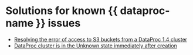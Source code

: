 # Solutions for known {{ dataproc-name }} issues

* [Resolving the error of access to S3 buckets from a DataProc 1.4 cluster](cannot-access-buckets.md)
* [DataProc cluster is in the Unknown state immediately after creation](hosts-of-data-processing-cluster-are-in-status-unknown-after-creation.md)